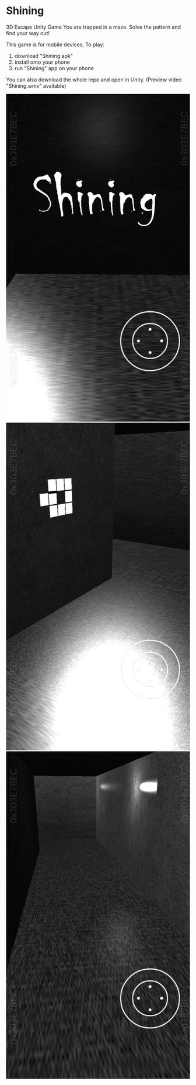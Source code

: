 # Shining
3D Escape Unity Game
You are trapped in a maze. Solve the pattern and find your way out!

This game is for mobile devices, 
To play:
  1) download "Shining.apk"
  2) install onto your phone
  3) run "Shining" app on your phone
  
You can also download the whole repo and open in Unity.
(Preview video "Shining.wmv" available)

![Alt text](https://github.com/hanwang92/Shining/blob/master/preview%20(1).png)
![Alt text](https://github.com/hanwang92/Shining/blob/master/preview%20(2).png)
![Alt text](https://github.com/hanwang92/Shining/blob/master/preview%20(3).png)
